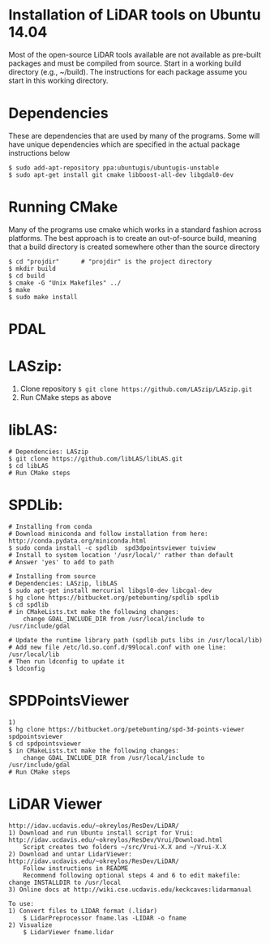 # Installation of LiDAR tools on Ubuntu 14.04

Most of the open-source LiDAR tools available are not available as pre-built packages and must be compiled from source.  Start in a working build directory (e.g., ~/build). The instructions for each package assume you start in this working directory.

# Dependencies
These are dependencies that are used by many of the programs. Some will have unique dependencies which are specified in the actual package instructions below
~~~~
$ sudo add-apt-repository ppa:ubuntugis/ubuntugis-unstable
$ sudo apt-get install git cmake libboost-all-dev libgdal0-dev
~~~~

# Running CMake
Many of the programs use cmake which works in a standard fashion across platforms. The best approach is to create an out-of-source build, meaning that a build directory is created somewhere other than the source directory
~~~~
$ cd "projdir"      # "projdir" is the project directory
$ mkdir build
$ cd build
$ cmake -G "Unix Makefiles" ../
$ make
$ sudo make install
~~~~

# PDAL



# LASzip:
1. Clone repository
`$ git clone https://github.com/LASzip/LASzip.git`
2. Run CMake steps as above


# libLAS:
    # Dependencies: LASzip
    $ git clone https://github.com/libLAS/libLAS.git
    $ cd libLAS
    # Run CMake steps
    

# SPDLib:
    # Installing from conda
    # Download miniconda and follow installation from here: http://conda.pydata.org/miniconda.html
    $ sudo conda install -c spdlib  spd3dpointsviewer tuiview
    # Install to system location '/usr/local/' rather than default
    # Answer 'yes' to add to path

    # Installing from source
    # Dependencies: LASzip, libLAS
    $ sudo apt-get install mercurial libgsl0-dev libcgal-dev
    $ hg clone https://bitbucket.org/petebunting/spdlib spdlib
    $ cd spdlib
    # in CMakeLists.txt make the following changes:
        change GDAL_INCLUDE_DIR from /usr/local/include to /usr/include/gdal

    # Update the runtime library path (spdlib puts libs in /usr/local/lib)
    # Add new file /etc/ld.so.conf.d/99local.conf with one line:
    /usr/local/lib
    # Then run ldconfig to update it
    $ ldconfig

# SPDPointsViewer
    1)
    $ hg clone https://bitbucket.org/petebunting/spd-3d-points-viewer spdpointsviewer
    $ cd spdpointsviewer
    $ in CMakeLists.txt make the following changes:
        change GDAL_INCLUDE_DIR from /usr/local/include to /usr/include/gdal
    # Run CMake steps



# LiDAR Viewer
    http://idav.ucdavis.edu/~okreylos/ResDev/LiDAR/
    1) Download and run Ubuntu install script for Vrui: http://idav.ucdavis.edu/~okreylos/ResDev/Vrui/Download.html
        Script creates two folders ~/src/Vrui-X.X and ~/Vrui-X.X
    2) Download and untar LidarViewer: http://idav.ucdavis.edu/~okreylos/ResDev/LiDAR/ 
        Follow instructions in README
        Recommend following optional steps 4 and 6 to edit makefile: change INSTALLDIR to /usr/local
    3) Online docs at http://wiki.cse.ucdavis.edu/keckcaves:lidarmanual

    To use:
    1) Convert files to LIDAR format (.lidar)
        $ LidarPreprocessor fname.las -LIDAR -o fname
    2) Visualize
        $ LidarViewer fname.lidar
